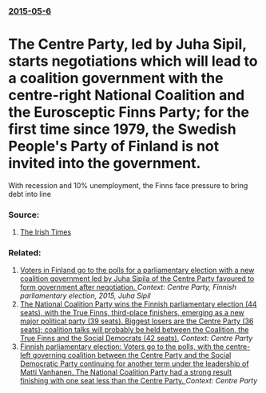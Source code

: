 ### [2015-05-6](/news/2015/05/6/index.md)

# The Centre Party, led by Juha Sipil, starts negotiations which will lead to a coalition government with the centre-right National Coalition and the Eurosceptic Finns Party; for the first time since 1979, the Swedish People's Party of Finland is not invited into the government. 

With recession and 10% unemployment, the Finns face pressure to bring debt into line 


### Source:

1. [The Irish Times](http://www.irishtimes.com/news/world/europe/eurosceptic-party-to-join-new-centre-right-government-in-finland-1.2204030)

### Related:

1. [Voters in Finland go to the polls for a parliamentary election with a new coalition government led by Juha Sipila of the Centre Party favoured to form government after negotiation. ](/news/2015/04/19/voters-in-finland-go-to-the-polls-for-a-parliamentary-election-with-a-new-coalition-government-led-by-juha-sipila-of-the-centre-party-favou.md) _Context: Centre Party, Finnish parliamentary election, 2015, Juha Sipil_
2. [The National Coalition Party wins the Finnish parliamentary election (44 seats), with the True Finns, third-place finishers, emerging as a new major political party (39 seats). Biggest losers are the Centre Party (36 seats); coalition talks will probably be held between the Coalition, the True Finns and the Social Democrats (42 seats).](/news/2011/04/17/the-national-coalition-party-wins-the-finnish-parliamentary-election-44-seats-with-the-true-finns-third-place-finishers-emerging-as-a-n.md) _Context: Centre Party_
3. [ Finnish parliamentary election: Voters go to the polls, with the centre-left governing coalition between the Centre Party and the Social Democratic Party continuing for another term under the leadership of Matti Vanhanen. The National Coalition Party had a strong result finishing with one seat less than the Centre Party. ](/news/2007/03/18/finnish-parliamentary-election-voters-go-to-the-polls-with-the-centre-left-governing-coalition-between-the-centre-party-and-the-social-de.md) _Context: Centre Party_
